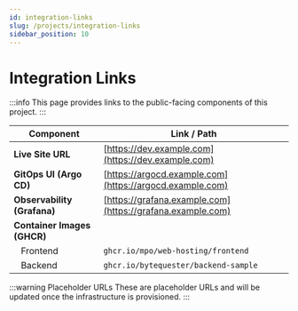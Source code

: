 ```yaml
---
id: integration-links
slug: /projects/integration-links
sidebar_position: 10
---
```


# Integration Links

:::info This page provides links to the public-facing components of this project. :::

| Component | Link / Path |
| --- | --- |
| **Live Site URL** | [https://dev.example.com](https://dev.example.com) |
| **GitOps UI (Argo CD)** | [https://argocd.example.com](https://argocd.example.com) |
| **Observability (Grafana)** | [https://grafana.example.com](https://grafana.example.com) |
| **Container Images (GHCR)** |  |
| &nbsp;&nbsp;&nbsp;Frontend | `ghcr.io/mpo/web-hosting/frontend` |
| &nbsp;&nbsp;&nbsp;Backend | `ghcr.io/bytequester/backend-sample` |

:::warning Placeholder URLs These are placeholder URLs and will be updated once the infrastructure is provisioned. :::

